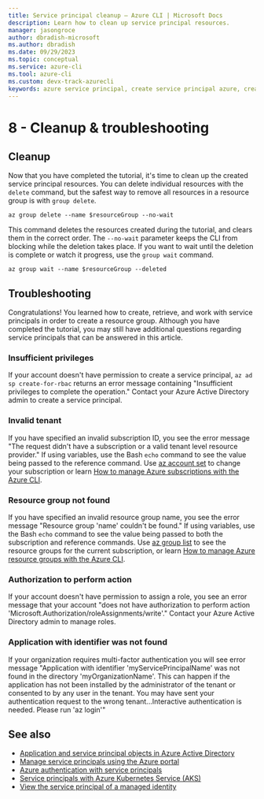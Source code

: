 ```yaml
---
title: Service principal cleanup – Azure CLI | Microsoft Docs
description: Learn how to clean up service principal resources.
manager: jasongroce
author: dbradish-microsoft
ms.author: dbradish
ms.date: 09/29/2023
ms.topic: conceptual
ms.service: azure-cli
ms.tool: azure-cli
ms.custom: devx-track-azurecli
keywords: azure service principal, create service principal azure, create service principal azure cli
---
```


# 8 - Cleanup & troubleshooting

## Cleanup

Now that you have completed the tutorial, it's time to clean up the created service principal resources. You can delete individual resources with the `delete` command, but the safest way to remove all resources in a resource group is with `group delete`.

```azurecli-interactive
az group delete --name $resourceGroup --no-wait
```

This command deletes the resources created during the tutorial, and clears them in the correct order. The `--no-wait` parameter keeps the CLI from blocking while the deletion takes place. If you want to wait until the deletion is complete or watch it progress, use the `group wait` command.

```azurecli-interactive
az group wait --name $resourceGroup --deleted
```

## Troubleshooting

Congratulations! You learned how to create, retrieve, and work with service principals in order to create a resource group. Although you have completed the tutorial, you may still have additional questions regarding service principals that can be answered in this article.

### Insufficient privileges
If your account doesn't have permission to create a service principal, `az ad sp create-for-rbac` returns an error message containing "Insufficient privileges to complete the operation." Contact your Azure Active Directory admin to create a service principal.

### Invalid tenant
If you have specified an invalid subscription ID, you see the error message "The request didn't have a subscription or a valid tenant level resource provider." If using variables, use the Bash `echo` command to see the value being passed to the reference command. Use [az account set](/cli/azure/account#az-account-set) to change your subscription or learn [How to manage Azure subscriptions with the Azure CLI](./manage-azure-subscriptions-azure-cli.md).

### Resource group not found
If you have specified an invalid resource group name, you see the error message "Resource group 'name' couldn't be found." If using variables, use the Bash `echo` command to see the value being passed to both the subscription and reference commands. Use [az group list](/cli/azure/group#az-group-list) to see the resource groups for the current subscription, or learn [How to manage Azure resource groups with the Azure CLI](./manage-azure-groups-azure-cli.md).

### Authorization to perform action
If your account doesn't have permission to assign a role, you see an error message that your account "does not have authorization to perform action 'Microsoft.Authorization/roleAssignments/write'." Contact your Azure Active Directory admin to manage roles.

### Application with identifier was not found

 If your organization requires multi-factor authentication you will see error message "Application with identifier 'myServicePrincipalName' was not found in the directory 'myOrganizationName'. This can happen if the application has not been installed by the administrator of the tenant or consented to by any user in the tenant. You may have sent your authentication request to the wrong tenant...Interactive authentication is needed. Please run 'az login'"

## See also

* [Application and service principal objects in Azure Active Directory](/azure/active-directory/develop/app-objects-and-service-principals)
* [Manage service principals using the Azure portal](/azure/developer/python/how-to-manage-service-principals)
* [Azure authentication with service principals](/azure/developer/java/sdk/identity-service-principal-auth)
* [Service principals with Azure Kubernetes Service (AKS)](/azure/aks/kubernetes-service-principal)
* [View the service principal of a managed identity](/azure/active-directory/managed-identities-azure-resources/how-to-view-managed-identity-service-principal-cli)
